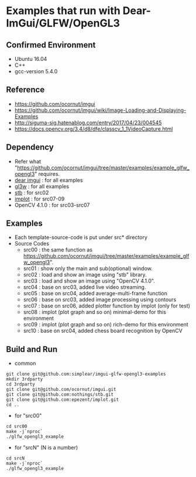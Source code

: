 # Examples that run with Dear-ImGui/GLFW/OpenGL3

## Confirmed Environment
- Ubuntu 16.04
- C++
- gcc-version 5.4.0

## Reference
- https://github.com/ocornut/imgui
- https://github.com/ocornut/imgui/wiki/Image-Loading-and-Displaying-Examples
- http://siguma-sig.hatenablog.com/entry/2017/04/23/004545
- https://docs.opencv.org/3.4/d8/dfe/classcv_1_1VideoCapture.html

## Dependency
- Refer what "https://github.com/ocornut/imgui/tree/master/examples/example_glfw_opengl3" requires.
- [dear imgui](https://github.com/ocornut/imgui) : for all examples
- [gl3w](https://www.glfw.org) : for all examples
- [stb](https://github.com/nothings/stb) : for src02
- [implot](https://github.com/epezent/implot) : for src07-09
- OpenCV 4.1.0 : for src03-src07

## Examples
- Each template-source-code is put under src* directory 
- Source Codes
    - src00 : the same function as https://github.com/ocornut/imgui/tree/master/examples/example_glfw_opengl3".
    - src01 : show only the main and sub(optional) window.
    - src02 : load and show an image using "stb" library.
    - src03 : load and show an image using "OpenCV 4.1.0".
    - src04 : base on src03, added live video streaming.
    - src05 : base on src04, added average-multi-frame function
    - src06 : base on src03, added image processing using contours
    - src07 : base on src06, added plotter function by implot (only for test)
    - src08 : implot (plot graph and so on) minimal-demo for this environment
    - src09 : implot (plot graph and so on) rich-demo for this environment
    - src10 : base on src04, added chess board recognition by OpenCV

## Build and Run
- common

```
git clone git@github.com:simplear/imgui-glfw-opengl3-examples
mkdir 3rdparty
cd 3rdparty
git clone git@github.com/ocornut/imgui.git
git clone git@github.com:nothings/stb.git
git clone git@github.com:epezent/implot.git
cd ..
```

- for "src00"

```
cd src00
make -j`nproc`
./glfw_opengl3_example
```

- for "srcN" (N is a number)

```
cd srcN
make -j`nproc`
./glfw_opengl3_example
```

